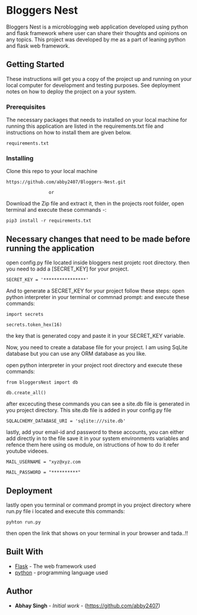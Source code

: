 # Bloggers Nest

Bloggers Nest is a microblogging web application developed using python and flask framework where user can share their thoughts and opinions on any topics.
This project was developed by me as a part of leaning python and flask web framework.

## Getting Started

These instructions will get you a copy of the project up and running on your local computer for development and testing purposes. See deployment notes on how to deploy the project on a your system.

### Prerequisites

The necessary packages that needs to installed on your local machine for running this application are listed in the requirements.txt file and instructions on how to install them are given below.

```
requirements.txt
```

### Installing

Clone this repo to your local machine 

```
https://github.com/abby2407/Bloggers-Nest.git
```
                    or

Download the Zip file and extract it, then in the projects root folder, open terminal and execute these commands -:

```
pip3 install -r requirements.txt
```

## Necessary changes that need to be made before running the application

open config.py file located inside bloggers nest projetc root directory.
then you need to add a [SECRET_KEY] for your project.

```
SECRET_KEY = '****************'
```
And to generate a SECRET_KEY for your project follow these steps:
open python interpreter in your terminal or commnad prompt:
and execute these commands:

```
import secrets
```
```
secrets.token_hex(16)
```
the key that is generated copy and paste it in your SECRET_KEY variable.

Now, you need to create a database file for your project. I am using SqLite database but you can use any ORM database as you like.

open python interpreter in your project root directory and execute these commands:

```
from bloggersNest import db
```
```
db.create_all()
```
after excecuting these commands you can see a site.db file is generated in you project directory.
This site.db file is added in your config.py file
```
SQLALCHEMY_DATABASE_URI = 'sqlite:///site.db'
```
lastly, add your email-id and password to these accounts, you can either add directly in to the file save it in your system environments variables and refence them here using os module, on istructions of how to do it refer youtube videoes.
```
MAIL_USERNAME = "xyz@xyz.com
```
```
MAIL_PASSWORD = "**********"
```


## Deployment

lastly open you terminal or command prompt in you project directory where run.py file i located and execute this commands:
```
pyhton run.py
```
then open the link that shows on your terminal in your browser and tada..!!

## Built With

* [Flask](http://flask.palletsprojects.com/en/1.1.x/) - The web framework used
* [python](https://www.python.org/) - programming language used


## Author

* **Abhay Singh** - *Initial work* - (https://github.com/abby2407)




